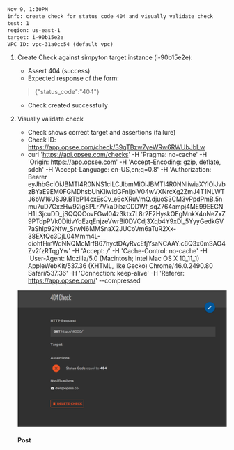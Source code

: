 ```
Nov 9, 1:30PM
info: create check for status code 404 and visually validate check
test: 1
region: us-east-1
target: i-90b15e2e
VPC ID: vpc-31a0cc54 (default vpc)
```
1. Create Check against simpyton target instance (i-90b15e2e):
    * Assert 404 (success)
    * Expected response of the form:
    
    > {"status_code":"404"}
    * Check created successfully

2. Visually validate check
    * Check shows correct target and assertions (failure)
    * Check ID: https://app.opsee.com/check/39qTBzw7yeWRw6RWUbJbLw
    * curl 'https://api.opsee.com/checks' -H 'Pragma: no-cache' -H 'Origin: https://app.opsee.com' -H 'Accept-Encoding: gzip, deflate, sdch' -H 'Accept-Language: en-US,en;q=0.8' -H 'Authorization: Bearer eyJhbGciOiJBMTI4R0NNS1ciLCJlbmMiOiJBMTI4R0NNIiwiaXYiOiJvbzBYaE9EM0FGMDhsbUhKIiwidGFnIjoiV04wVXNrcXg2ZmJ4T1NLWTJ6bW16USJ9.BTbP14cxEsCv_e6cXRuVmQ.djuoS3CM3vPpdPmB.5nmu7uD7GxzHw92ig8PLr7VkaDibzCDDWf_sqZ764ampj4ME99EEGNH1L3jcuDD_jSQQQOovFGwl04z3ktx7L8r2F2HyskOEgMnkX4nNeZxZ9PTdpPVk0DitivYqEzqEnjzeVwrBi0DVCdj3Xqb4Y9xDl_5YyyGedkGV7aShIp92Nfw_SrwN6MMSnaX2JUCoVm6aTuR2Xx-38EXtQc3DjL04Mmm4L-diohfHmWdNNQMcMrfB67hyctDAyRvcEfjYsaNCAAY.c6Q3x0mSAO4Zv2fzRTqgYw' -H 'Accept: */*' -H 'Cache-Control: no-cache' -H 'User-Agent: Mozilla/5.0 (Macintosh; Intel Mac OS X 10_11_1) AppleWebKit/537.36 (KHTML, like Gecko) Chrome/46.0.2490.80 Safari/537.36' -H 'Connection: keep-alive' -H 'Referer: https://app.opsee.com/' --compressed 

    ![incorrect target](./incorrect_target.png) 
    
    #### Post
    
